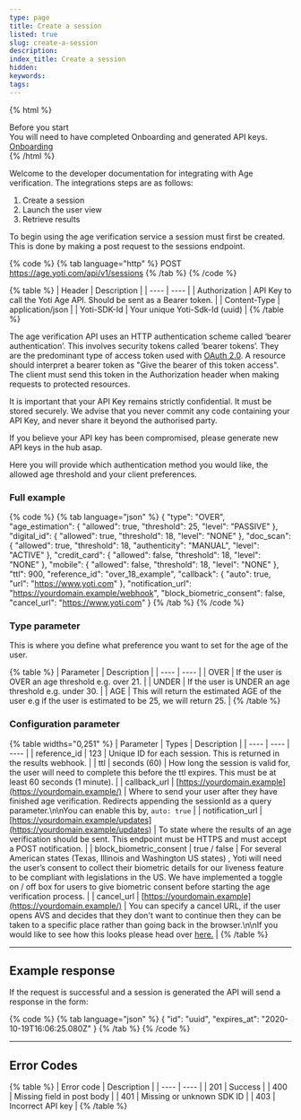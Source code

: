 ```yaml
---
type: page
title: Create a session
listed: true
slug: create-a-session
description: 
index_title: Create a session
hidden: 
keywords: 
tags: 
---
```


{% html %}
<div class="alert-BYS">
   <div class="alert-title" id="BYS">
      Before you start
   </div>
   <div class="alert-text" >
      You will need to have completed Onboarding and generated API keys. 
   </div>
   <div class="alert-links"> 
      <a href="https://developers.yoti.com/age-verification/getting-started"> Onboarding </a>
   </div>
</div>
{% /html %}

Welcome to the developer documentation for integrating with Age verification. The integrations steps are as follows:

1. Create a session
2. Launch the user view
3. Retrieve results

To begin using the age verification service a session must first be created. This is done by making a post request to the sessions endpoint.

{% code %}
{% tab language="http" %}
POST https://age.yoti.com/api/v1/sessions
{% /tab %}
{% /code %}

{% table %}
| Header | Description | 
| ---- | ---- | 
| Authorization | API Key to call the Yoti Age API. Should be sent as a Bearer token. | 
| Content-Type | application/json | 
| Yoti-SDK-Id | Your unique Yoti-Sdk-Id (uuid) | 
{% /table %}

The age verification API uses an HTTP authentication scheme called ‘bearer authentication’. This involves security tokens called ‘bearer tokens’. They are the predominant type of access token used with [OAuth 2.0](https://oauth.net/2/). A resource should interpret a bearer token as "Give the bearer of this token access". The client must send this token in the Authorization header when making requests to protected resources.

It is important that your API Key remains strictly confidential. It must be stored securely. We advise that you never commit any code containing your API Key, and never share it beyond the authorised party.

If you believe your API key has been compromised, please generate new API keys in the hub asap. 

Here you will provide which authentication method you would like, the allowed age threshold and your client preferences.

### Full example

{% code %}
{% tab language="json" %}
{
    "type": "OVER",
    "age_estimation": {
        "allowed": true,
        "threshold": 25,
        "level": "PASSIVE"
    },
    "digital_id": {
        "allowed": true,
        "threshold": 18,
        "level": "NONE"
    },
    "doc_scan": {
        "allowed": true,
        "threshold": 18,
        "authenticity": "MANUAL",
        "level": "ACTIVE"
    },
    "credit_card": {
        "allowed": false,
        "threshold": 18,
        "level": "NONE"
    },
    "mobile": {
        "allowed": false,
        "threshold": 18,
        "level": "NONE"
    },
    "ttl": 900,
    "reference_id": "over_18_example",
    "callback": {
       "auto": true,
       "url": "https://www.yoti.com"
    },
    "notification_url": "https://yourdomain.example/webhook",
    "block_biometric_consent": false,
    "cancel_url": "https://www.yoti.com"
}
{% /tab %}
{% /code %}

### Type parameter

This is where you define what preference you want to set for the age of the user.

{% table %}
| Parameter | Description | 
| ---- | ---- | 
| OVER | If the user is OVER an age threshold e.g. over 21. | 
| UNDER | If the user is UNDER an age threshold e.g. under 30. | 
| AGE | This will return the estimated AGE of the user e.g if the user is estimated to be 25, we will return 25. | 
{% /table %}

### Configuration parameter

{% table widths="0,251" %}
| Parameter | Types | Description | 
| ---- | ---- | ---- | 
| reference_id | 123 | Unique ID for each session. This is returned in the results webhook. | 
| ttl | seconds (60) | How long the session is valid for, the user will need to complete this before the ttl expires. This must be at least 60 seconds (1 minute). | 
| callback_url | [https://yourdomain.example](https://yourdomain.example/) | Where to send your user after they have finished age verification. Redirects appending the sessionId as a query parameter.\n\nYou can enable this by, `auto: true` | 
| notification_url | [https://yourdomain.example/updates](https://yourdomain.example/updates) | To state where the results of an age verification should be sent. This endpoint must be HTTPS and must accept a POST notification. | 
| block_biometric_consent | true / false | For several American states (Texas, Illinois and Washington US states) , Yoti will need the user’s consent to collect their biometric details for our liveness feature to be compliant with legislations in the US. We have implemented a toggle on / off box for users to give biometric consent before starting the age verification process. | 
| cancel_url | [https://yourdomain.example](https://yourdomain.example/) | You can specify a cancel URL, if the user opens AVS and decides that they don't want to continue then they can be taken to a specific place rather than going back in the browser.\n\nIf you would like to see how this looks please head over [here.](https://developers.yoti.com/age-verification/customisation#cancel-url) | 
{% /table %}

---

## Example response

If the request is successful and a session is generated the API will send a response in the form:

{% code %}
{% tab language="json" %}
{
  "id": "uuid",
  "expires_at": "2020-10-19T16:06:25.080Z"
}
{% /tab %}
{% /code %}

---

## Error Codes

{% table %}
| Error code | Description | 
| ---- | ---- | 
| 201 | Success | 
| 400 | Missing field in post body | 
| 401 | Missing or unknown SDK ID | 
| 403 | Incorrect API key | 
{% /table %}